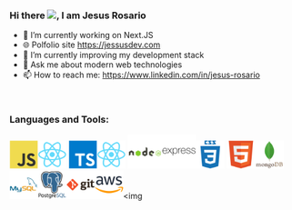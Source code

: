 
### Hi there <img src="https://raw.githubusercontent.com/MartinHeinz/MartinHeinz/master/wave.gif" width="30px">, I am Jesus Rosario

- 🔭 I’m currently working on Next.JS
- 🌐 Polfolio site https://jessusdev.com
- 🌱 I’m currently improving my development stack
- 💬 Ask me about modern web technologies
- 📫 How to reach me: https://www.linkedin.com/in/jesus-rosario


<br />



### Languages and Tools:
<img src="https://github.com/devicons/devicon/blob/master/icons/javascript/javascript-original.svg" alt="JavaScript" width="50" height="50"/><img src="https://github.com/devicons/devicon/blob/master/icons/react/react-original.svg" alt="React" width="50" height="50"/>
<img src="https://github.com/devicons/devicon/blob/master/icons/typescript/typescript-original.svg" alt="typescript" width="50" height="50"/><img src="https://github.com/devicons/devicon/blob/master/icons/react/react-original.svg" alt="React" width="50" height="50"/>
<img src="https://github.com/devicons/devicon/blob/master/icons/nodejs/nodejs-original-wordmark.svg" alt="NodeJS" width="60" height="60"/><img src="https://github.com/devicons/devicon/blob/master/icons/express/express-original-wordmark.svg" alt="express" width="60" height="60"/><img src="https://github.com/devicons/devicon/blob/master/icons/css3/css3-plain-wordmark.svg" alt="CSS" width="50" height="50"/> <img src="https://github.com/devicons/devicon/blob/master/icons/html5/html5-original.svg" alt="HTML" width="50" height="50"/><img src="https://github.com/devicons/devicon/blob/master/icons/mongodb/mongodb-original-wordmark.svg" alt="MongoDB" width="50" height="50"/><img src="https://github.com/devicons/devicon/blob/master/icons/mysql/mysql-original-wordmark.svg" alt="mysql" width="50" height="50"/><img 
src="https://github.com/devicons/devicon/blob/master/icons/postgresql/postgresql-original-wordmark.svg" alt="mysql" width="50" height="50"/><img 
src="https://github.com/devicons/devicon/blob/master/icons/git/git-original-wordmark.svg" alt="Git" width="50" height="50"/><img src="https://github.com/devicons/devicon/blob/master/icons/amazonwebservices/amazonwebservices-original-wordmark.svg" alt="AWS" width="50" height="50"/><img 



<br />
<br />
